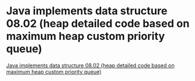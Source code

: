 # Java implements data structure 08.02 (heap detailed code based on maximum heap custom priority queue)
[Java implements data structure 08.02 (heap detailed code based on maximum heap custom priority queue)](https://aiwithcloud.com/2022/09/16/java_implements_data_structure_08-02_heap_detailed_code_based_on_maximum_heap_custom_priority_queue/)